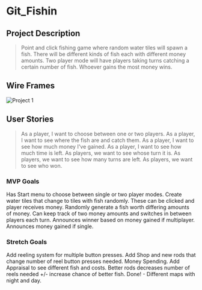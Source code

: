 # Git_Fishin

## Project Description
> Point and click fishing game where random water tiles will spawn a fish. There will be different kinds of fish each with different money amounts. 
Two player mode will have players taking turns catching a certain number of fish. Whoever gains the most money wins.


## Wire Frames
> 
![Project 1](https://media.git.generalassemb.ly/user/43479/files/50f43249-4b2f-4ebc-881e-8fd7ddb1db61)


## User Stories
> As a player, I want to choose between one or two players.
> As a player, I want to see where the fish are and catch them.
> As a player, I want to see how much money I've gained.
> As a player, I want to see how much time is left.
> As players, we want to see whose turn it is.
> As players, we want to see how many turns are left.
> As players, we want to see who won.

### MVP Goals
Has Start menu to choose between single or two player modes.
Create water tiles that change to tiles with fish randomly. These can be clicked and player receives money. 
Randomly generate a fish worth differing amounts of money.
Can keep track of two money amounts and switches in between players each turn.
Announces winner based on money gained if multiplayer. Announces money gained if single.

### Stretch Goals
Add reeling system for multiple button presses.
Add Shop and new rods that change number of reel button presses needed. Money Spending.
Add Appraisal to see different fish and costs.
Better rods decreases number of reels needed +/- increase chance of better fish.
Done! - Different maps with night and day.
